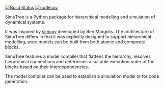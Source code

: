 [![Build Status](https://travis-ci.com/ralfgerlich/simtree.svg?branch=master)](https://travis-ci.com/ralfgerlich/simtree)
[![codecov](https://codecov.io/gh/ralfgerlich/simtree/branch/master/graph/badge.svg)](https://codecov.io/gh/ralfgerlich/simtree)

SimuTree is a Python package for hierarchical modelling and simulation of dynamical systems.

It was inspired by [simupy](https://github.com/simupy/simupy) developed by Ben Margolis.
The architecture of SimuTree differs in that it was explicitly designed to support hierarchical modelling, were models can be built from both atomic and composite blocks.

SimuTree features a model compiler that flattens the hierarchy, resolves hierarchical connections and determines a suitable execution order of the blocks based on their interdependencies.

The model compiler can be used to establish a simulation model or for code generation.
